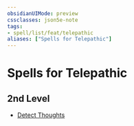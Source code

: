 ```yaml
---
obsidianUIMode: preview
cssclasses: json5e-note
tags:
- spell/list/feat/telepathic
aliases: ["Spells for Telepathic"]
---
```

# Spells for Telepathic

## 2nd Level

- [Detect Thoughts](detect-thoughts "PHB")